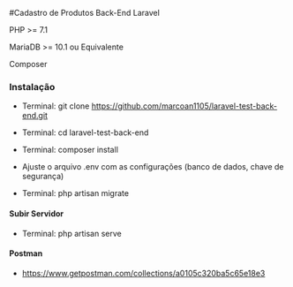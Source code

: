 #Cadastro de Produtos Back-End Laravel

PHP >= 7.1

MariaDB >= 10.1 ou Equivalente 

Composer

### Instalação

- Terminal: git clone https://github.com/marcoan1105/laravel-test-back-end.git

- Terminal: cd laravel-test-back-end

- Terminal: composer install

- Ajuste o arquivo .env com as configurações (banco de dados, chave de segurança)

- Terminal: php artisan migrate

#### Subir Servidor
 - Terminal: php artisan serve

#### Postman
  - https://www.getpostman.com/collections/a0105c320ba5c65e18e3

